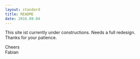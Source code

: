 ```yaml
---  
layout: standard
title: README
date: 2016.09.04
---  
```


This site ist currently under constructions. Needs a full redesign.  
Thanks for your patience.  

Cheers  
Fabian
